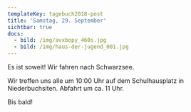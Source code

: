 ```yaml
---
templateKey: tagebuch2018-post
title: 'Samstag, 29. September'
sichtbar: true
docs:
  - bild: /img/avxbopy_460s.jpg
  - bild: /img/haus-der-jugend_001.jpg
---
```

Es ist soweit! Wir fahren nach Schwarzsee.

Wir treffen uns alle um 10:00 Uhr auf dem Schulhausplatz in Niederbuchsiten. Abfahrt um ca. 11 Uhr.

Bis bald!
